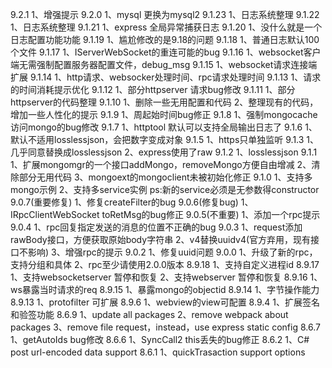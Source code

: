 9.2.1
1、增强提示
9.2.0
1、mysql 更换为mysql2
9.1.23
1、日志系统整理
9.1.22
1、日志系统整理
9.1.21
1、express 全局异常捕获日志
9.1.20
1、没什么就是一个日志配置功能功能
9.1.19
1、尴尬修改的是9.18的问题
9.1.18
1、普通日志默认100个文件
9.1.17
1、IServerWebSocket的重连可能的bug
9.1.16
1、websocket客户端无需强制配置服务器配置文件，debug_msg
9.1.15
1、websocket请求连接端扩展
9.1.14
1、http请求、websocker处理时间、rpc请求处理时间
9.1.13
1、请求的时间消耗提示优化
9.1.12
1、部分httpserver 请求bug修改
9.1.11
1、部分httpserver的代码整理
9.1.10
1、删除一些无用配置和代码
2、整理现有的代码，增加一些人性化的提示
9.1.9
1、周起始时间bug修正
9.1.8
1、强制mongocache访问mongo的bug修改
9.1.7
1、httptool 默认可以支持全局输出日志了
9.1.6
1、默认不适用losslessjson，会把数字变成对象
9.1.5
1、https只单独监听
9.1.3
1、几乎同意替换成losslessjson
2、express使用了raw
9.1.2
1、losslessjson
9.1.1
1、扩展mongomgr的一个接口addMongo，removeMongo方便自由增减
2、清除部分无用代码
3、mongoext的mongoclient未被初始化修正
9.1.0
1、支持多mongo示例
2、支持多service实例
ps:新的service必须是无参数得constructor
9.0.7(重要修复)
1、修复createFilter的bug
9.0.6(修复bug)
1、IRpcClientWebSocket toRetMsg的bug修正
9.0.5(不重要)
1、添加一个rpc提示
9.0.4
1、rpc回复指定发送的消息的位置不正确的bug
9.0.3
1、request添加rawBody接口，方便获取原始body字符串
2、v4替换uuidv4(官方弃用，现有接口不影响)
3、增强rpc的提示
9.0.2
1、修复uuid问题
9.0.0
1、升级了新的rpc，支持分组和具体
2、rpc至少请使用2.0.0版本
8.9.18
1、支持自定义进程id
8.9.17
1、支持websocketserver 暂停和恢复
2、支持webserver 暂停和恢复
8.9.16
1、ws暴露当时请求的req
8.9.15
1、暴露mongo的objectid
8.9.14
1、字节操作能力
8.9.13
1、protofilter 可扩展
8.9.6
1、webview的view可配置
8.9.4
1、扩展签名和验签功能
8.6.9
1、update all packages
2、remove webpack about packages
3、remove file request，instead，use express static config
8.6.7
1、getAutoIds bug修改
8.6.6
1、SyncCall2 this丢失的bug修正
8.6.2
1、C# post url-encoded data support
8.6.1
1、quickTrasaction support options